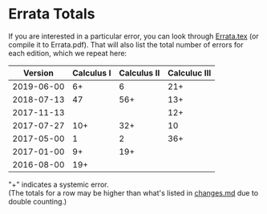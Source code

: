 Errata Totals
=====================

If you are interested in a particular error, you can look through [Errata.tex](Errata.tex) (or compile it to Errata.pdf). That will also list the total number of errors for each edition, which we repeat here:

Version | Calculus I | Calculus II | Calculuc III
---|---|---|---
2019-06-00|6+ |6  |21+ 
2018-07-13|47  |56+ |13+ 
2017-11-13|  |  |12+ 
2017-07-27|10+ |32+ |10  
2017-05-00|1  |2  |36+ 
2017-01-00|9+ |19+ |  
2016-08-00|19+ |  |  

"+" indicates a systemic error.  
(The totals for a row may be higher than what's listed in [changes.md](../changes.md) due to double counting.)
